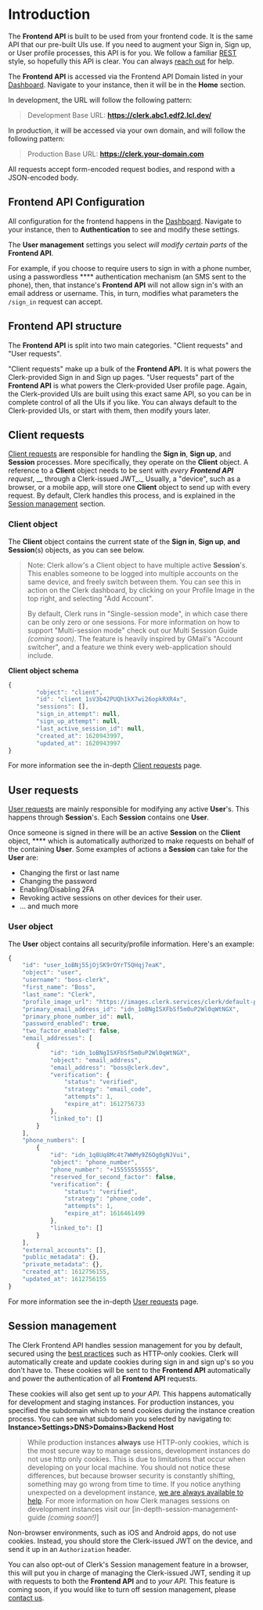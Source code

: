 # Introduction

The **Frontend API** is built to be used from your frontend code. It is the same API that our pre-built UIs use.  If you need to augment your Sign in, Sign up, or User profile processes, this API is for you.   We follow a familiar [REST](https://en.wikipedia.org/wiki/Representational\_state\_transfer) style, so hopefully this API is clear.  You can always [reach out](https://www.clerk.dev/support) for help.

The **Frontend API** is accessed via the Frontend API Domain listed in your [Dashboard](https://dashboard.clerk.dev). Navigate to your instance, then it will be in the **Home** section.

In development, the URL will follow the following pattern:

> Development Base URL: **https://clerk.abc1.edf2.lcl.dev/**

In production, it will be accessed via your own domain, and will follow the following pattern:

> Production Base URL: **https://clerk.your-domain.com**

All requests accept form-encoded request bodies, and respond with a JSON-encoded body.

## Frontend API Configuration

All configuration for the frontend happens in the [Dashboard](https://dashboard.clerk.dev).  Navigate to your instance, then to **Authentication** to see and modify these settings.

The **User management** settings you select _will modify certain parts_ of the **Frontend API**.

For example, if you choose to require users to sign in with a phone number, using a passwordless **** authentication mechanism (an SMS sent to the phone), then, that instance's **Frontend API** will not allow sign in's with an email address or username.  This, in turn, modifies what parameters the `/sign_in` request can accept.

## Frontend API structure

The **Frontend API** is split into two main categories.  "Client requests" and "User requests".&#x20;

"Client requests" make up a bulk of the **Frontend API.**  It is what powers the Clerk-provided Sign in and Sign up pages.  "User requests" part of the **Frontend API** is what powers the Clerk-provided User profile page.  Again, the Clerk-provided UIs are built using this exact same API, so you can be in complete control of all the UIs if you like.  You can always default to the Clerk-provided UIs, or start with them, then modify yours later. &#x20;

## Client requests

[Client requests](user-api/) are responsible for handling the **Sign in**, **Sign up**, and **Session** processes.  More specifically, they operate on the **Client** object.  A reference to a **Client** object needs to be sent with _every **Frontend API** request_, __ through a Clerk-issued JWT_._  Usually, a "device", such as a browser, or a mobile app, will store one **Client** object to send up with every request. By default, Clerk handles this process, and is explained in the [Session management](broken-reference) section.&#x20;

### **Client object**

The **Client** object contains the current state of the **Sign in**, **Sign up**, **and Session**(s) objects, as you can see below.

> Note: Clerk allow's a Client object to have multiple active **Session**'s.  This enables someone to be logged into multiple accounts on the same device, and freely switch between them.  You can see this in action on the Clerk dashboard, by clicking on your Profile Image in the top right, and selecting "Add Account". &#x20;
>
> By default, Clerk runs in "Single-session mode", in which case there can be only zero or one sessions. For more information on how to support "Multi-session mode" check out our Multi Session Guide _(coming soon)._ The feature is heavily inspired by GMail's "Account switcher", and a feature we think every web-application should include.

**Client object schema**

```javascript
{
        "object": "client",
        "id": "client_1sV3b42PUQh1kX7wi26opkRXR4x",
        "sessions": [],
        "sign_in_attempt": null,
        "sign_up_attempt": null,
        "last_active_session_id": null,
        "created_at": 1620943997,
        "updated_at": 1620943997
}
```

For more information see the in-depth [Client requests](user-api/) page.

## User requests

[User requests](users/) are mainly responsible for modifying any active **User**'s.  This happens through **Session**'s. Each **Session** contains one **User**. &#x20;

Once someone is signed in there will be an active **Session** on the **Client** object, **** which is automatically authorized to make requests on behalf of the containing **User**.  Some examples of actions a **Session** can take for the **User** are:

* Changing the first or last name
* Changing the password
* Enabling/Disabling 2FA
* Revoking active sessions on other devices for their user.
* ... and much more

### **User object**

The **User** object contains all security/profile information. Here's an example:

```javascript
{
    "id": "user_1oBNj55jOjSK9rOYrT5QHqj7eaK",
    "object": "user",
    "username": "boss-clerk",
    "first_name": "Boss",
    "last_name": "Clerk",
    "profile_image_url": "https://images.clerk.services/clerk/default-profile.svg",
    "primary_email_address_id": "idn_1oBNgISXFbSf5m0uP2Wl0qWtNGX",
    "primary_phone_number_id": null,
    "password_enabled": true,
    "two_factor_enabled": false,
    "email_addresses": [
        {
            "id": "idn_1oBNgISXFbSf5m0uP2Wl0qWtNGX",
            "object": "email_address",
            "email_address": "boss@clerk.dev",
            "verification": {
                "status": "verified",
                "strategy": "email_code",
                "attempts": 1,
                "expire_at": 1612756733
            },
            "linked_to": []
        }
    ],
    "phone_numbers": [
        {
            "id": "idn_1q8Uq8Mc4t7WWMy9Z6Og0gNJVui",
            "object": "phone_number",
            "phone_number": "+15555555555",
            "reserved_for_second_factor": false,
            "verification": {
                "status": "verified",
                "strategy": "phone_code",
                "attempts": 1,
                "expire_at": 1616461499
            },
            "linked_to": []
        }
    ],
    "external_accounts": [],
    "public_metadata": {},
    "private_metadata": {},
    "created_at": 1612756155,
    "updated_at": 1612756155
}
```

For more information see the in-depth [User requests](users/introduction.md#user-requests) page.

## Session management

The Clerk Frontend API handles session management for you by default, secured using the [best practices](https://nvlpubs.nist.gov/nistpubs/SpecialPublications/NIST.SP.800-63b.pdf) such as HTTP-only cookies.  Clerk will automatically create and update cookies during sign in and sign up's so you don't have to.  These cookies will be sent to the **Frontend API** automatically and power the authentication of all **Frontend API** requests. &#x20;

These cookies will also get sent up to _your API._   This happens automatically for development and staging instances.  For production instances, you specified the subdomain which to send cookies during the instance creation process.  You can see what subdomain you selected by navigating to: **Instance>Settings>DNS>Domains>Backend Host**

> While production instances **always** use HTTP-only cookies, which is the most secure way to manage sessions, development instances do not use http only cookies.  This is due to limitations that occur when developing on your local machine. You should not notice these differences, but because browser security is constantly shifting, something may go wrong from time to time.  If you notice anything unexpected on a development instance, [we are always available to help](https://www.clerk.dev/support).  For more information on how Clerk manages sessions on development instances visit our \[in-depth-session-management-guide _(coming soon!)_]

Non-browser environments, such as iOS and Android apps, do not use cookies.  Instead, you should store the Clerk-issued JWT on the device, and send it up in an `Authorization` header.

You can also opt-out of Clerk's Session management feature in a browser, this will put you in charge of managing the Clerk-issued JWT, sending it up with requests to both the **Frontend API** and to _your API._  This feature is coming soon, if you would like to turn off session management, please [contact us](https://www.clerk.dev/support). &#x20;
